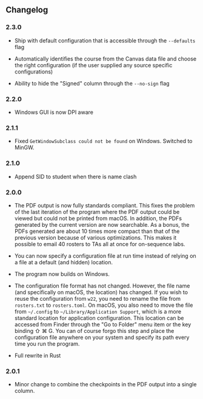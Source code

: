 ## Changelog

### 2.3.0

- Ship with default configuration that is accessible through the `--defaults`
  flag

- Automatically identifies the course from the Canvas data file and choose the
  right configuration (if the user supplied any source specific configurations)

- Ability to hide the "Signed" column through the `--no-sign` flag

### 2.2.0

- Windows GUI is now DPI aware

### 2.1.1

- Fixed `GetWindowSubclass could not be found` on Windows. Switched to MinGW.

### 2.1.0

- Append SID to student when there is name clash

### 2.0.0

- The PDF output is now fully standards compliant. This fixes the problem of the
  last iteration of the program where the PDF output could be viewed but could
  not be printed from macOS. In addition, the PDFs generated by the current
  version are now searchable. As a bonus, the PDFs generated are about 10 times
  more compact than that of the previous version because of various
  optimizations. This makes it possible to email 40 rosters to TAs all at once
  for on-sequence labs.

- You can now specify a configuration file at run time instead of relying on a
  file at a default (and hidden) location.

- The program now builds on Windows.

- The configuration file format has not changed. However, the file name (and
  specifically on macOS, the location) has changed. If you wish to reuse the
  configuration from `w22`, you need to rename the file from `rosters.txt` to
  `rosters.toml`. On macOS, you also need to move the file from `~/.config` to
  `~/Library/Application Support`, which is a more standard location for
  application configuration. This location can be accessed from Finder through
  the "Go to Folder" menu item or the key binding ⇧ ⌘ G. You can of course forgo
  this step and place the configuration file anywhere on your system and specify
  its path every time you run the program.

- Full rewrite in Rust

### 2.0.1

- Minor change to combine the checkpoints in the PDF output into a single column.
